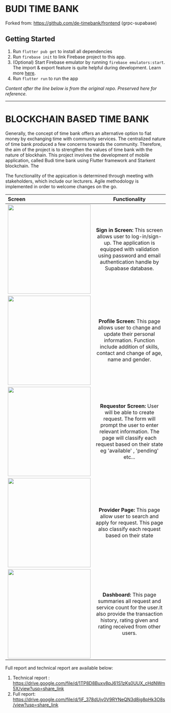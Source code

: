 # BUDI TIME BANK

Forked from: https://github.com/de-timebank/frontend (grpc-supabase)

## Getting Started

1. Run `flutter pub get` to install all dependencies
2. Run `firebase init` to link Firebase project to this app.
3. (Optional) Start Firebase emulator by running `firebase emulators:start`. The import & export feature is quite helpful during development. Learn more [here](https://firebase.google.com/docs/emulator-suite/install_and_configure#export_and_import_emulator_data).
4. Run `flutter run` to run the app

_Content after the line below is from the original repo. Preserved here for reference._

---

# BLOCKCHAIN BASED TIME BANK

Generally, the concept of time bank offers an alternative option to fiat money by exchanging time with community services. The centralized nature of time bank produced a few concerns towards the community. Therefore, the aim of the project is to strengthen the values of time bank with the nature of blockhain. This project involves the development of mobile application, called Budi time bank using Flutter framework and Starkent blockchain. The

The functionality of the appication is determined through meeting with stakeholders, which include our lecturers. Agile methodology is implemented in order to welcome changes on the go.

| Screen                                                                                                                                     |                                                                                                   Functionality                                                                                                    |
| :----------------------------------------------------------------------------------------------------------------------------------------- | :----------------------------------------------------------------------------------------------------------------------------------------------------------------------------------------------------------------: |
| <img src="https://user-images.githubusercontent.com/25504609/219471073-897d7689-3f1f-4b50-abe8-e0fc6f02bc4f.png" width="260" height="280"> |                  **Sign in Screen:** This screen allows user to log-in/sign-up. The application is equipped with validation using password and email authentication handle by Supabase database.                   |
| <img src="https://user-images.githubusercontent.com/25504609/219471181-4420a284-4bd1-42e9-a6a5-e317438b6e51.png" width="260" height="280"> |                    **Profile Screen:** This page allows user to change and update their personal information. Function include addition of skills, contact and change of age, name and gender.                     |
| <img src="https://user-images.githubusercontent.com/25504609/219471335-8c2bd2b6-8f7c-46d4-9902-f323d6daf4b8.png" width="260" height="280"> | **Requestor Screen:** User will be able to create request. The form will prompt the user to enter relevant information. The page will classify each request based on their state eg 'available' , 'pending' etc... |
| <img src="https://user-images.githubusercontent.com/25504609/219471430-ee377906-4a7e-48cb-beb5-e3d72c6e3826.png" width="260" height="280"> |                                         **Provider Page:** This page allow user to search and apply for request. This page also classify each request based on their state                                         |
| <img src="https://user-images.githubusercontent.com/25504609/219471522-5caf9fd9-49e0-492c-84ef-c426f0b8932b.png" width="260" height="280"> |                     **Dashboard:** This page summaries all request and service count for the user.It also provide the transaction history, rating given and rating received from other users.                      |

Full report and technical report are available below:

1. Technical report : https://drive.google.com/file/d/1TP8D8Buxv8pJ61S1zKs0UUX_cHdNWm5X/view?usp=share_link
2. Full report: https://drive.google.com/file/d/1jF_378dUjv0V9RYNeQN3d8jg8pHk3O8s/view?usp=share_link
